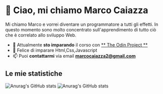 #  👋 Ciao, mi chiamo **Marco Caiazza** 
Mi chiamo Marco e vorrei diventare un programmatore a tutti gli effetti. In questo momento sono molto concentrato sull'apprendimento di tutto ciò che è correlato allo sviluppo Web.

- 🌱 Attualmente **sto imparando** il corso con [ ** The Odin Project ** ]([https://www.theodinproject.com/](https://www.theodinproject.com/paths/full-stack-javascript/courses/javascript))
- 💞️ Felice di imparare Html,Css,Javascript
- 📫 Puoi **contattarmi** via email [ **marcocaiazza2@gmail.com** ](mailto:marcocaiazza2@gmail.com.com)

## Le mie statistiche
![Anurag's GitHub stats](https://github-readme-stats.vercel.app/api?username=MarcoCaiazza&hide=contribs,prs)
![Anurag's GitHub stats](https://github-readme-stats.vercel.app/api?username=MarcoCaiazza&theme=gruvbox&show_icons=true)
